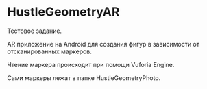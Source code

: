 # HustleGeometryAR

Тестовое задание.

AR приложение на Android для создания фигур в зависимости от отсканированных маркеров.

Чтение маркера происходит при помощи Vuforia Engine. 

Сами маркеры лежат в папке HustleGeometryPhoto.

